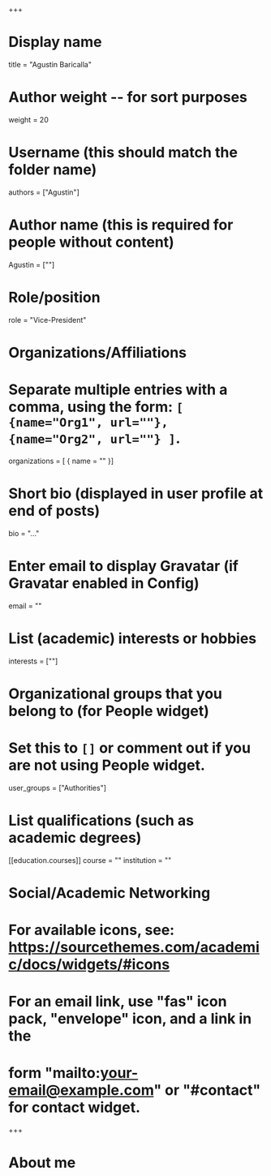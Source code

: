 +++
# Display name
title = "Agustin Baricalla"

# Author weight -- for sort purposes
weight = 20

# Username (this should match the folder name)
authors = ["Agustin"]

# Author name (this is required for people without content)
Agustin = [""]

# Role/position
role = "Vice-President"

# Organizations/Affiliations
#   Separate multiple entries with a comma, using the form: `[ {name="Org1", url=""}, {name="Org2", url=""} ]`.
organizations = [ { name = "" }]

# Short bio (displayed in user profile at end of posts)
bio = "..."

# Enter email to display Gravatar (if Gravatar enabled in Config)
email = ""

# List (academic) interests or hobbies
interests = [""]

# Organizational groups that you belong to (for People widget)
#   Set this to `[]` or comment out if you are not using People widget.
user_groups = ["Authorities"] 

# List qualifications (such as academic degrees)
[[education.courses]]
  course = ""
  institution = ""


# Social/Academic Networking
# For available icons, see: https://sourcethemes.com/academic/docs/widgets/#icons
#   For an email link, use "fas" icon pack, "envelope" icon, and a link in the
#   form "mailto:your-email@example.com" or "#contact" for contact widget.



+++

# About me 
